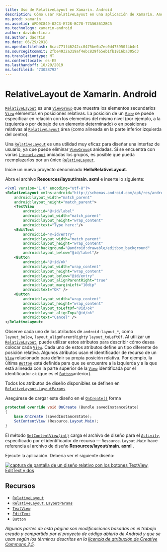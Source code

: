 ```yaml
---
title: Uso de RelativeLayout en Xamarin. Android
description: Cómo usar RelativeLayout en una aplicación de Xamarin. Android
ms.prod: xamarin
ms.assetid: AFD9C849-02C3-E728-BC78-77A563612BC5
ms.technology: xamarin-android
author: davidortinau
ms.author: daortin
ms.date: 06/29/2018
ms.openlocfilehash: 6cac771f46242cc0475be0a7ec0d475950f4b4e1
ms.sourcegitcommit: 2fbe4932a319af4ebc829f65eb1fb1816ba305d3
ms.translationtype: MT
ms.contentlocale: es-ES
ms.lasthandoff: 10/29/2019
ms.locfileid: "73028792"
---
```

# <a name="xamarinandroid-relativelayout"></a>RelativeLayout de Xamarin. Android

[`RelativeLayout`](xref:Android.Widget.RelativeLayout) es una [`ViewGroup`](xref:Android.Views.ViewGroup) que muestra los elementos secundarios [`View`](xref:Android.Views.View)
elementos en posiciones relativas. La posición de un [`View`](xref:Android.Views.View) se puede especificar en relación con los elementos del mismo nivel (por ejemplo, a la izquierda o por debajo de un elemento determinado) o en posiciones relativas al [`RelativeLayout`](xref:Android.Widget.RelativeLayout)
área (como alineada en la parte inferior izquierda del centro).

Una [`RelativeLayout`](xref:Android.Widget.RelativeLayout) es una utilidad muy eficaz para diseñar una interfaz de usuario, ya que puede eliminar [`ViewGroup`](xref:Android.Views.ViewGroup)s anidadas. Si se encuentra con varias [`LinearLayout`](xref:Android.Widget.LinearLayout) anidadas
los grupos, es posible que pueda reemplazarlos por un único [`RelativeLayout`](xref:Android.Widget.RelativeLayout).

Inicie un nuevo proyecto denominado **HelloRelativeLayout**.

Abra el archivo **Resources/layout/main. axml** e inserte lo siguiente:

```xml
<?xml version="1.0" encoding="utf-8"?>
<RelativeLayout xmlns:android="http://schemas.android.com/apk/res/android"
    android:layout_width="match_parent"
    android:layout_height="match_parent">
    <TextView
        android:id="@+id/label"
        android:layout_width="match_parent"
        android:layout_height="wrap_content"
        android:text="Type here:"/>
    <EditText
        android:id="@+id/entry"
        android:layout_width="match_parent"
        android:layout_height="wrap_content"
        android:background="@android:drawable/editbox_background"
        android:layout_below="@id/label"/>
    <Button
        android:id="@+id/ok"
        android:layout_width="wrap_content"
        android:layout_height="wrap_content"
        android:layout_below="@id/entry"
        android:layout_alignParentRight="true"
        android:layout_marginLeft="10dip"
        android:text="OK" />
    <Button
        android:layout_width="wrap_content"
        android:layout_height="wrap_content"
        android:layout_toLeftOf="@id/ok"
        android:layout_alignTop="@id/ok"
        android:text="Cancel" />
</RelativeLayout>
```

Observe cada uno de los atributos de `android:layout_*`, como `layout_below`, `layout_alignParentRight`y `layout_toLeftOf`.
Al utilizar un [`RelativeLayout`](xref:Android.Widget.RelativeLayout), puede utilizar estos atributos para describir cómo desea colocar cada [`View`](xref:Android.Views.View). Cada uno de estos atributos define un tipo diferente de posición relativa. Algunos atributos usan el identificador de recurso de un [`View`](xref:Android.Views.View) relacionado para definir su propia posición relativa. Por ejemplo, la última [`Button`](xref:Android.Widget.Button) está definida para que se encuentre a la izquierda y a la que está alineada con la parte superior de la [`View`](xref:Android.Views.View) identificada por el identificador `ok` (que es el [`Button`](xref:Android.Widget.Button)anterior).

Todos los atributos de diseño disponibles se definen en [`RelativeLayout.LayoutParams`](xref:Android.Widget.RelativeLayout.LayoutParams).

Asegúrese de cargar este diseño en el [`OnCreate()`](xref:Android.App.Activity.OnCreate*)
forma

```csharp
protected override void OnCreate (Bundle savedInstanceState)
{
    base.OnCreate (savedInstanceState);
    SetContentView (Resource.Layout.Main);
}
```

El método [`SetContentView(int)`](xref:Android.App.Activity.SetContentView*) carga el archivo de diseño para el [`Activity`](xref:Android.App.Activity), especificado por el identificador de recurso &mdash; `Resource.Layout.Main` hace referencia al archivo de diseño **Resources/layout/main. axml** .

Ejecute la aplicación. Debería ver el siguiente diseño:

[![captura de pantalla de un diseño relativo con los botones TextView, EditText y dos](relative-layout-images/helloviews2.png)](relative-layout-images/helloviews2.png#lightbox)

## <a name="resources"></a>Recursos

- [`RelativeLayout`](xref:Android.Widget.RelativeLayout)
- [`RelativeLayout.LayoutParams`](xref:Android.Widget.RelativeLayout.LayoutParams)
- [`TextView`](xref:Android.Widget.TextView)
- [`EditText`](xref:Android.Widget.EditText)
- [`Button`](xref:Android.Widget.Button)

_Algunas partes de esta página son modificaciones basadas en el trabajo creado y compartido por el proyecto de código abierto de Android y que se usan según los términos descritos en la [licencia de atribución de Creative Commons 2,5](https://creativecommons.org/licenses/by/2.5/)._
